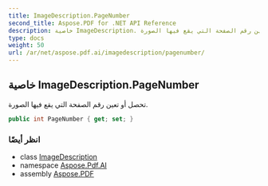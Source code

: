 ```yaml
---
title: ImageDescription.PageNumber
second_title: Aspose.PDF for .NET API Reference
description: خاصية ImageDescription. تحصل أو تعين رقم الصفحة التي يقع فيها الصورة
type: docs
weight: 50
url: /ar/net/aspose.pdf.ai/imagedescription/pagenumber/
---
```

## خاصية ImageDescription.PageNumber

تحصل أو تعين رقم الصفحة التي يقع فيها الصورة.

```csharp
public int PageNumber { get; set; }
```

### انظر أيضًا

* class [ImageDescription](../)
* namespace [Aspose.Pdf.AI](../../../aspose.pdf.ai/)
* assembly [Aspose.PDF](../../../)